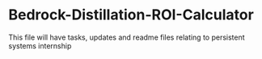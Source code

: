 # Bedrock-Distillation-ROI-Calculator
This file will have tasks, updates and readme files relating to persistent systems internship
